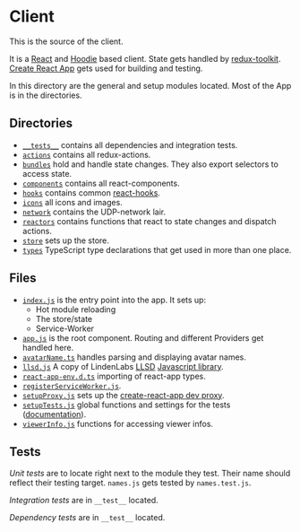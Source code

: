 # Client

This is the source of the client.

It is a [React](https://reactjs.org/) and [Hoodie](http://hood.ie/) based client. State gets handled by [redux-toolkit](https://redux-toolkit.js.org/). [Create React App](https://create-react-app.dev/ "create-react-app documentation page.") gets used for building and testing.

In this directory are the general and setup modules located. Most of the App is in the directories.

## Directories

- [`__tests__`](./__tests__) contains all dependencies and integration tests.
- [`actions`](./actions) contains all redux-actions.
- [`bundles`]('./bundles) hold and handle state changes. They also export selectors to access state.
- [`components`](./components) contains all react-components.
- [`hooks`](./hooks) contains common [react-hooks](https://reactjs.org/docs/hooks-intro.html).
- [`icons`](./icons) all icons and images.
- [`network`](./network) contains the UDP-network lair.
- [`reactors`](./reactors) contains functions that react to state changes and dispatch actions.
- [`store`](./store) sets up the store.
- [`types`](./types) TypeScript type declarations that get used in more than one place.

## Files

- [`index.js`](./index.js) is the entry point into the app. It sets up:
  - Hot module reloading
  - The store/state
  - Service-Worker
- [`app.js`](./app.js) is the root component. Routing and different Providers get handled here.
- [`avatarName.ts`](./avatarName.ts) handles parsing and displaying avatar names.
- [`llsd.js`](./llsd.js) A copy of LindenLabs [LLSD](http://wiki.secondlife.com/wiki/LLSD "LLSD documentation") [Javascript library](https://bitbucket.org/lindenlab/llsd/src/default/js/ "Repository of different LLSD libraries").
- [`react-app-env.d.ts`](./react-app-env.d.ts) importing of react-app types.
- [`registerServiceWorker.js`](./registerServiceWorker.js).
- [`setupProxy.js`](./setupProxy.js) sets up the [create-react-app dev proxy](https://create-react-app.dev/docs/proxying-api-requests-in-development/#configuring-the-proxy-manually "Documentation for the development proxy").
- [`setupTests.js`](./setupTests.js) global functions and settings for the tests ([documentation](https://create-react-app.dev/docs/running-tests/#srcsetuptestsjs)).
- [`viewerInfo.js`](./viewerInfo.js) functions for accessing viewer infos.

## Tests

*Unit tests* are to locate right next to the module they test. Their name should reflect their testing target. `names.js` gets tested by `names.test.js`.

*Integration tests* are in `__test__` located.

*Dependency tests* are in `__test__` located.
